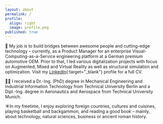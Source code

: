 ```yaml
---
layout: about
permalink: /
profile:
  align: right
  image: profile.png
published: true
---
```


🏢 My job is to build bridges between awesome people and cutting-edge technology – currently, as a Product Manager for an enterprise Visual-Computing-as-a-Service engineering platform at a German premium automotive OEM. Prior to that, I led various digitalization projects with focus on Augmented, Mixed and Virtual Reality as well as structural simulation and optimization. Visit my [LinkedIn](https://www.linkedin.com/in/nicoschall/){:target="_blank"} profile for a full CV.

👨‍🎓 I received a Dr.-Ing. (PhD) degree in Mechanical Engineering and Industrial Information Technology from Technical University Berlin and a Dipl.-Ing. degree in Aeronautics and Aerospace from Technical University Munich.

☀️In my freetime, I enjoy exploring foreign countries, cultures and cuisines, playing basketball and backgammon, and reading a good book – mainly, about technology, natural sciences, business or ancient roman history.

